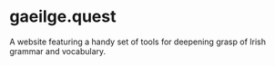 # gaeilge.quest

A website featuring a handy set of tools for deepening grasp of Irish grammar and vocabulary.
